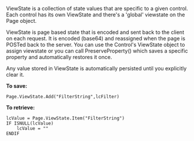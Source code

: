 ﻿ViewState is a collection of state values that are specific to a given control. Each control has its own ViewState and there's a 'global' viewstate on the Page object.

ViewState is page based state that is encoded and sent back to the client on each request. It is encoded (base64) and reassigned when the page is POSTed back to the server. You can use the Control's ViewState object to assign viewstate or you can call PreserveProperty() which saves a specific property and automatically restores it once.

Any value stored in ViewState is automatically persisted until you explicitly clear it.

**To save:**  
```foxpro
Page.ViewState.Add("FilterString",lcFilter)
```

**To retrieve:**  
```foxpro
lcValue = Page.ViewState.Item("FilterString")
IF ISNULL(lcValue)
    lcValue = ""
ENDIF
```